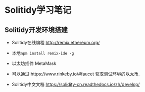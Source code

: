 # Solitidy学习笔记

## Solitidy开发环境搭建

- Solitidy在线编程 http://remix.ethereum.org/

- 本地`npm install remix-ide -g`
- 以太坊插件 MetaMask
- 可以通过 https://www.rinkeby.io/#faucet  获取测试环境的以太币.
- Solitidy中文文档  https://solidity-cn.readthedocs.io/zh/develop/





